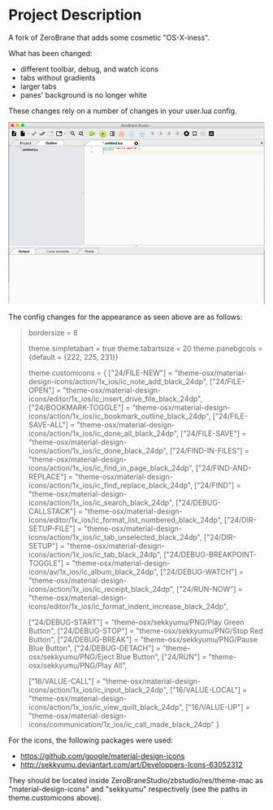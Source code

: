 # Project Description

A fork of ZeroBrane that adds some cosmetic "OS-X-iness".

What has been changed:

- different toolbar, debug, and watch icons
- tabs without gradients
- larger tabs
- panes' background is no longer white

These changes rely on a number of changes in your user.lua config.

![ZeroBrane OS X screenshot](https://raw.githubusercontent.com/poke1024/ZeroBraneStudio/master/docs/zerobrane-mac-1.png)

The config changes for the appearance as seen above are as follows:

>bordersize = 8
>
>theme.simpletabart = true
>theme.tabartsize = 20
>theme.panebgcols = {default = {222, 225, 231}}
>
>theme.customicons = {
>	["24/FILE-NEW"] = "theme-osx/material-design-icons/action/1x_ios/ic_note_add_black_24dp",
>	["24/FILE-OPEN"] = "theme-osx/material-design-icons/editor/1x_ios/ic_insert_drive_file_black_24dp",
>	["24/BOOKMARK-TOGGLE"] = "theme-osx/material-design-icons/action/1x_ios/ic_bookmark_outline_black_24dp",
>	["24/FILE-SAVE-ALL"] = "theme-osx/material-design-icons/action/1x_ios/ic_done_all_black_24dp",
>	["24/FILE-SAVE"] = "theme-osx/material-design-icons/action/1x_ios/ic_done_black_24dp",
>	["24/FIND-IN-FILES"] = "theme-osx/material-design-icons/action/1x_ios/ic_find_in_page_black_24dp",
>	["24/FIND-AND-REPLACE"] = "theme-osx/material-design-icons/action/1x_ios/ic_find_replace_black_24dp",
>	["24/FIND"] = "theme-osx/material-design-icons/action/1x_ios/ic_search_black_24dp",
>	["24/DEBUG-CALLSTACK"] = "theme-osx/material-design-icons/editor/1x_ios/ic_format_list_numbered_black_24dp",
>	["24/DIR-SETUP-FILE"] = "theme-osx/material-design-icons/action/1x_ios/ic_tab_unselected_black_24dp",
>	["24/DIR-SETUP"] = "theme-osx/material-design-icons/action/1x_ios/ic_tab_black_24dp",
>	["24/DEBUG-BREAKPOINT-TOGGLE"] = "theme-osx/material-design-icons/av/1x_ios/ic_album_black_24dp",
>	["24/DEBUG-WATCH"] = "theme-osx/material-design-icons/action/1x_ios/ic_receipt_black_24dp",
>	["24/RUN-NOW"] = "theme-osx/material-design-icons/editor/1x_ios/ic_format_indent_increase_black_24dp",
>	
>	["24/DEBUG-START"] = "theme-osx/sekkyumu/PNG/Play Green Button",
>	["24/DEBUG-STOP"] = "theme-osx/sekkyumu/PNG/Stop Red Button",
>	["24/DEBUG-BREAK"] = "theme-osx/sekkyumu/PNG/Pause Blue Button",
>	["24/DEBUG-DETACH"] = "theme-osx/sekkyumu/PNG/Eject Blue Button",
>	["24/RUN"] = "theme-osx/sekkyumu/PNG/Play All",
>	
>	["16/VALUE-CALL"] = "theme-osx/material-design-icons/action/1x_ios/ic_input_black_24dp",
>	["16/VALUE-LOCAL"] = "theme-osx/material-design-icons/action/1x_ios/ic_view_quilt_black_24dp",
>	["16/VALUE-UP"] = "theme-osx/material-design-icons/communication/1x_ios/ic_call_made_black_24dp"
>}

For the icons, the following packages were used:

- https://github.com/google/material-design-icons
- http://sekkyumu.deviantart.com/art/Developpers-Icons-63052312

They should be located inside ZeroBraneStudio/zbstudio/res/theme-mac as "material-design-icons" and "sekkyumu" respectively (see the paths in theme.customicons above).
